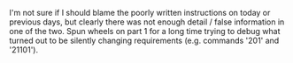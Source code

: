 I'm not sure if I should blame the poorly written instructions on today or previous days, but clearly there was not enough detail / false information in one of the two. Spun wheels on part 1 for a long time trying to debug what turned out to be silently changing requirements (e.g. commands '201' and '21101').
